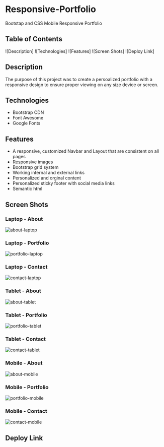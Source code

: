 # Responsive-Portfolio
Bootstap and CSS Mobile Responsive Portfolio
## Table of Contents ##
![Description]
![Technologies]
![Features]
![Screen Shots]
![Deploy Link]
## Description ##
The purpose of this project was to create a persoalized portfolio with a responsive design to ensure proper viewing on any size device or screen.
## Technologies ##
* Bootstrap CDN
* Font Awesome
* Google Fonts
## Features ##
* A responsive, customized Navbar and Layout that are consistent on all pages
* Responsive images
* Bootstrap grid system
* Working internal and external links
* Personalized and orginal content
* Personalized sticky footer with social media links
* Semantic html
## Screen Shots ##

### Laptop - About ###

![about-laptop](https://github.com/CaitlinCollins/Responsive-Portfolio/blob/main/assets/screenshots/about-laptop.png)

### Laptop - Portfolio ###

![portfolio-laptop](https://github.com/CaitlinCollins/Responsive-Portfolio/blob/main/assets/screenshots/portfolio-laptop.png)

### Laptop - Contact ###

![contact-laptop](https://github.com/CaitlinCollins/Responsive-Portfolio/blob/main/assets/screenshots/contact-laptop.png)

### Tablet - About ###

![about-tablet](https://github.com/CaitlinCollins/Responsive-Portfolio/blob/main/assets/screenshots/about-tablet.png)

### Tablet - Portfolio ###

![portfolio-tablet](https://github.com/CaitlinCollins/Responsive-Portfolio/blob/main/assets/screenshots/portfolio-tablet.png)

### Tablet - Contact ###

![contact-tablet](https://github.com/CaitlinCollins/Responsive-Portfolio/blob/main/assets/screenshots/contact-tablet.png)

### Mobile - About ###

![about-mobile](https://github.com/CaitlinCollins/Responsive-Portfolio/blob/main/assets/screenshots/about-mobile.png)

### Mobile - Portfolio ###

![portfolio-mobile](https://github.com/CaitlinCollins/Responsive-Portfolio/blob/main/assets/screenshots/portfolio-mobile.png)

### Mobile - Contact ###

![contact-mobile](https://github.com/CaitlinCollins/Responsive-Portfolio/blob/main/assets/screenshots/contact-mobile.png)

## Deploy Link ##




